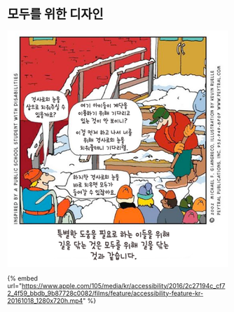 # 모두를 위한 디자인

![](<.gitbook/assets/image (74).png>)

{% embed url="https://www.apple.com/105/media/kr/accessibility/2016/2c27194c_cf72_4f59_bbdb_9b87728c0082/films/feature/accessibility-feature-kr-20161018_1280x720h.mp4" %}

